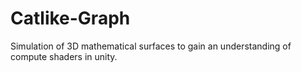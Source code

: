 # Catlike-Graph
Simulation of 3D mathematical surfaces to gain an understanding of compute shaders in unity. 
